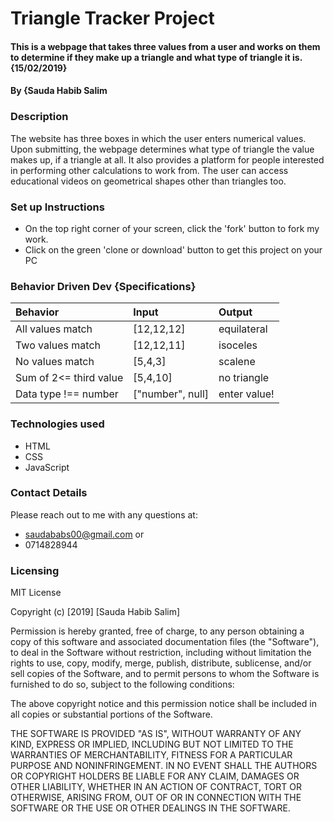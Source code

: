# Triangle Tracker Project
#### This is a webpage that takes three values from a user and works on them to determine if they make up a triangle and what type of triangle it is. {15/02/2019}
#### By {Sauda Habib Salim

### Description
The website has three boxes in which the user enters numerical values. Upon submitting, the webpage determines what type of triangle the value makes up, if a triangle at all. It also provides a platform for people interested in performing other calculations to work from. The user can access educational videos on geometrical shapes other than triangles too.

### Set up Instructions
* On the top right corner of your screen, click the 'fork' button to fork my work.
* Click on the green 'clone or download' button to get this project on your PC

### Behavior Driven Dev {Specifications}
| Behavior                 |           Input      |                 Output|
| :----------------------- |:---------------------| :---------------------|              
| All values match         |       [12,12,12]     |            equilateral|
| Two values match         |       [12,12,11]     |           isoceles    |
| No values match          |       [5,4,3]        |           scalene     |
| Sum of 2<= third value   |       [5,4,10]       |           no triangle |
| Data type !== number     |      ["number", null]|          enter value! |

### Technologies used
* HTML
* CSS
* JavaScript

### Contact Details
 Please reach out to me with any questions at:
 * saudababs00@gmail.com or
 * 0714828944

### Licensing
MIT License

Copyright (c) [2019] [Sauda Habib Salim]

Permission is hereby granted, free of charge, to any person obtaining a copy
of this software and associated documentation files (the "Software"), to deal
in the Software without restriction, including without limitation the rights
to use, copy, modify, merge, publish, distribute, sublicense, and/or sell
copies of the Software, and to permit persons to whom the Software is
furnished to do so, subject to the following conditions:

The above copyright notice and this permission notice shall be included in all
copies or substantial portions of the Software.

THE SOFTWARE IS PROVIDED "AS IS", WITHOUT WARRANTY OF ANY KIND, EXPRESS OR
IMPLIED, INCLUDING BUT NOT LIMITED TO THE WARRANTIES OF MERCHANTABILITY,
FITNESS FOR A PARTICULAR PURPOSE AND NONINFRINGEMENT. IN NO EVENT SHALL THE
AUTHORS OR COPYRIGHT HOLDERS BE LIABLE FOR ANY CLAIM, DAMAGES OR OTHER
LIABILITY, WHETHER IN AN ACTION OF CONTRACT, TORT OR OTHERWISE, ARISING FROM,
OUT OF OR IN CONNECTION WITH THE SOFTWARE OR THE USE OR OTHER DEALINGS IN THE
SOFTWARE.
